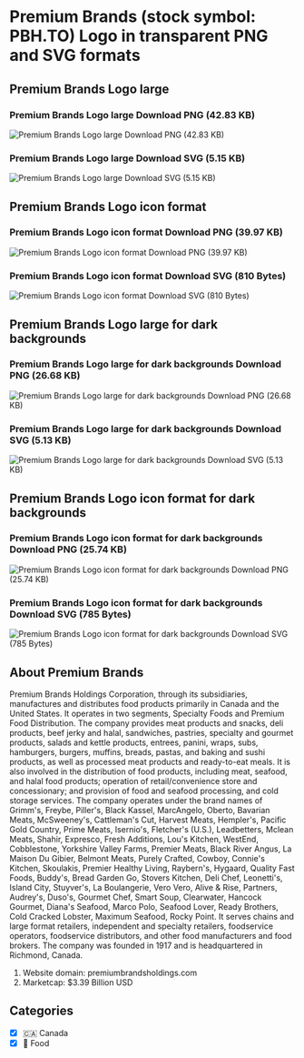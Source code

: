 # Premium Brands (stock symbol: PBH.TO) Logo in transparent PNG and SVG formats

## Premium Brands Logo large

### Premium Brands Logo large Download PNG (42.83 KB)

![Premium Brands Logo large Download PNG (42.83 KB)](/img/orig/PBH.TO_BIG-06f48593.png)

### Premium Brands Logo large Download SVG (5.15 KB)

![Premium Brands Logo large Download SVG (5.15 KB)](/img/orig/PBH.TO_BIG-7a44c850.svg)

## Premium Brands Logo icon format

### Premium Brands Logo icon format Download PNG (39.97 KB)

![Premium Brands Logo icon format Download PNG (39.97 KB)](/img/orig/PBH.TO-fda9f37b.png)

### Premium Brands Logo icon format Download SVG (810 Bytes)

![Premium Brands Logo icon format Download SVG (810 Bytes)](/img/orig/PBH.TO-eb5e1782.svg)

## Premium Brands Logo large for dark backgrounds

### Premium Brands Logo large for dark backgrounds Download PNG (26.68 KB)

![Premium Brands Logo large for dark backgrounds Download PNG (26.68 KB)](/img/orig/PBH.TO_BIG.D-238d71ee.png)

### Premium Brands Logo large for dark backgrounds Download SVG (5.13 KB)

![Premium Brands Logo large for dark backgrounds Download SVG (5.13 KB)](/img/orig/PBH.TO_BIG.D-7db49faf.svg)

## Premium Brands Logo icon format for dark backgrounds

### Premium Brands Logo icon format for dark backgrounds Download PNG (25.74 KB)

![Premium Brands Logo icon format for dark backgrounds Download PNG (25.74 KB)](/img/orig/PBH.TO.D-e72b58b0.png)

### Premium Brands Logo icon format for dark backgrounds Download SVG (785 Bytes)

![Premium Brands Logo icon format for dark backgrounds Download SVG (785 Bytes)](/img/orig/PBH.TO.D-02268076.svg)

## About Premium Brands

Premium Brands Holdings Corporation, through its subsidiaries, manufactures and distributes food products primarily in Canada and the United States. It operates in two segments, Specialty Foods and Premium Food Distribution. The company provides meat products and snacks, deli products, beef jerky and halal, sandwiches, pastries, specialty and gourmet products, salads and kettle products, entrees, panini, wraps, subs, hamburgers, burgers, muffins, breads, pastas, and baking and sushi products, as well as processed meat products and ready-to-eat meals. It is also involved in the distribution of food products, including meat, seafood, and halal food products; operation of retail/convenience store and concessionary; and provision of food and seafood processing, and cold storage services. The company operates under the brand names of Grimm's, Freybe, Piller's, Black Kassel, MarcAngelo, Oberto, Bavarian Meats, McSweeney's, Cattleman's Cut, Harvest Meats, Hempler's, Pacific Gold Country, Prime Meats, Isernio's, Fletcher's (U.S.), Leadbetters, Mclean Meats, Shahir, Expresco, Fresh Additions, Lou's Kitchen, WestEnd, Cobblestone, Yorkshire Valley Farms, Premier Meats, Black River Angus, La Maison Du Gibier, Belmont Meats, Purely Crafted, Cowboy, Connie's Kitchen, Skoulakis, Premier Healthy Living, Raybern's, Hygaard, Quality Fast Foods, Buddy's, Bread Garden Go, Stovers Kitchen, Deli Chef, Leonetti's, Island City, Stuyver's, La Boulangerie, Vero Vero, Alive & Rise, Partners, Audrey's, Duso's, Gourmet Chef, Smart Soup, Clearwater, Hancock Gourmet, Diana's Seafood, Marco Polo, Seafood Lover, Ready Brothers, Cold Cracked Lobster, Maximum Seafood, Rocky Point. It serves chains and large format retailers, independent and specialty retailers, foodservice operators, foodservice distributors, and other food manufacturers and food brokers. The company was founded in 1917 and is headquartered in Richmond, Canada.

1. Website domain: premiumbrandsholdings.com
2. Marketcap: $3.39 Billion USD


## Categories
- [x] 🇨🇦 Canada
- [x] 🍴 Food
